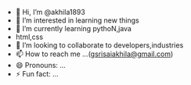 - 👋 Hi, I’m @akhila1893
- 👀 I’m interested in learning new things
- 🌱 I’m currently learning pythoN,java
- html,css
- 💞️ I’m looking to collaborate to developers,industries
- 📫 How to reach me ...(gsrisaiakhila@gmail.com)
- 😄 Pronouns: ...
- ⚡ Fun fact: ...

<!---
akhila1893/akhila1893 is a ✨ special ✨ repository because its `README.md` (this file) appears on your GitHub profile.
You can click the Preview link to take a look at your changes.
--->
